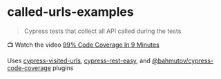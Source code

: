 # called-urls-examples

> Cypress tests that collect all API called during the tests

📺 Watch the video [99% Code Coverage In 9 Minutes](https://youtu.be/AgQS9Pcneto)

Uses [cypress-visited-urls](https://github.com/bahmutov/cypress-visited-urls), [cypress-rest-easy](https://github.com/bahmutov/cypress-rest-easy), and [@bahmutov/cypress-code-coverage](https://github.com/bahmutov/cypress-code-coverage) plugins

